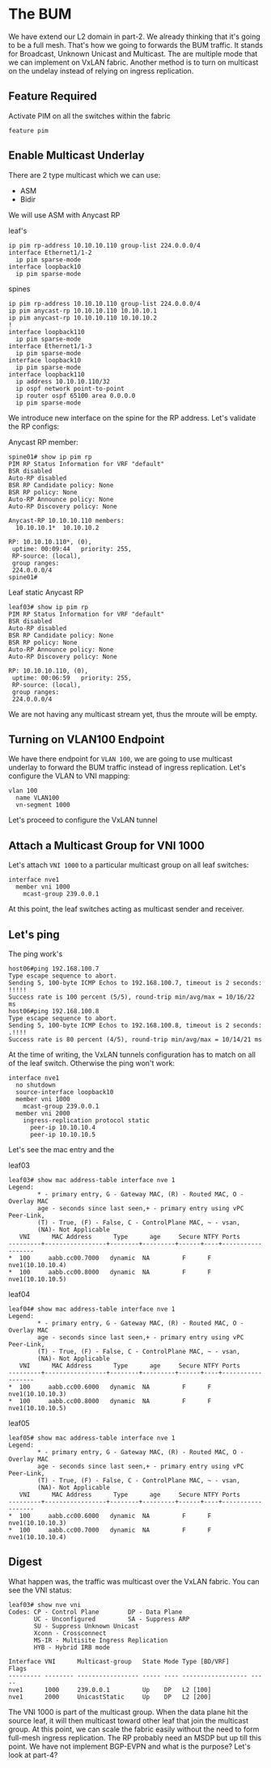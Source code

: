 # The BUM

We have extend our L2 domain in part-2. We already thinking that it's going to be a full mesh. That's how we going to forwards the BUM traffic. It stands for Broadcast, Unknown Unicast and Multicast. The are multiple mode that we can implement on VxLAN fabric.
Another method is to turn on multicast on the undelay instead of relying on ingress replication.

## Feature Required

Activate PIM on all the switches within the fabric

`feature pim`

## Enable Multicast Underlay

There are 2 type multicast which we can use:
- ASM
- Bidir

We will use ASM with Anycast RP

leaf's

```
ip pim rp-address 10.10.10.110 group-list 224.0.0.0/4
interface Ethernet1/1-2
  ip pim sparse-mode
interface loopback10
  ip pim sparse-mode
```

spines
```
ip pim rp-address 10.10.10.110 group-list 224.0.0.0/4
ip pim anycast-rp 10.10.10.110 10.10.10.1
ip pim anycast-rp 10.10.10.110 10.10.10.2
!
interface loopback110
  ip pim sparse-mode
interface Ethernet1/1-3
  ip pim sparse-mode
interface loopback10
  ip pim sparse-mode
interface loopback110
  ip address 10.10.10.110/32
  ip ospf network point-to-point
  ip router ospf 65100 area 0.0.0.0
  ip pim sparse-mode
```
We introduce new interface on the spine for the RP address. Let's validate the RP configs:

Anycast RP member:
```
spine01# show ip pim rp
PIM RP Status Information for VRF "default"
BSR disabled
Auto-RP disabled
BSR RP Candidate policy: None
BSR RP policy: None
Auto-RP Announce policy: None
Auto-RP Discovery policy: None

Anycast-RP 10.10.10.110 members:
  10.10.10.1*  10.10.10.2  

RP: 10.10.10.110*, (0), 
 uptime: 00:09:44   priority: 255, 
 RP-source: (local),  
 group ranges:
 224.0.0.0/4   
spine01# 

```
Leaf static Anycast RP

```
leaf03# show ip pim rp
PIM RP Status Information for VRF "default"
BSR disabled
Auto-RP disabled
BSR RP Candidate policy: None
BSR RP policy: None
Auto-RP Announce policy: None
Auto-RP Discovery policy: None

RP: 10.10.10.110, (0), 
 uptime: 00:06:59   priority: 255, 
 RP-source: (local),  
 group ranges:
 224.0.0.0/4
```
We are not having any multicast stream yet, thus the mroute will be empty. 

## Turning on VLAN100 Endpoint

We have there endpoint for `VLAN 100`, we are going to use multicast underlay to forward the BUM traffic instead of ingress replication. Let's configure the VLAN to VNI mapping:

```
vlan 100
  name VLAN100
  vn-segment 1000
```
Let's proceed to configure the VxLAN tunnel

## Attach a Multicast Group for VNI 1000

Let's attach `VNI 1000` to a particular multicast group on all leaf switches:

```
interface nve1
  member vni 1000
    mcast-group 239.0.0.1
```
At this point, the leaf switches acting as multicast sender and receiver.

## Let's ping

The ping work's

```
host06#ping 192.168.100.7
Type escape sequence to abort.
Sending 5, 100-byte ICMP Echos to 192.168.100.7, timeout is 2 seconds:
!!!!!
Success rate is 100 percent (5/5), round-trip min/avg/max = 10/16/22 ms
host06#ping 192.168.100.8
Type escape sequence to abort.
Sending 5, 100-byte ICMP Echos to 192.168.100.8, timeout is 2 seconds:
.!!!!
Success rate is 80 percent (4/5), round-trip min/avg/max = 10/14/21 ms
```
At the time of writing, the VxLAN tunnels configuration has to match on all of the leaf switch. Otherwise the ping won't work:

```
interface nve1
  no shutdown
  source-interface loopback10
  member vni 1000
    mcast-group 239.0.0.1
  member vni 2000
    ingress-replication protocol static
      peer-ip 10.10.10.4
      peer-ip 10.10.10.5
```
Let's see the mac entry and the 

leaf03
```
leaf03# show mac address-table interface nve 1
Legend: 
        * - primary entry, G - Gateway MAC, (R) - Routed MAC, O - Overlay MAC
        age - seconds since last seen,+ - primary entry using vPC Peer-Link,
        (T) - True, (F) - False, C - ControlPlane MAC, ~ - vsan,
        (NA)- Not Applicable
   VNI      MAC Address      Type      age     Secure NTFY Ports
---------+-----------------+--------+---------+------+----+------------------
*  100     aabb.cc00.7000   dynamic  NA         F      F    nve1(10.10.10.4)
*  100     aabb.cc00.8000   dynamic  NA         F      F    nve1(10.10.10.5)
```
leaf04
```
leaf04# show mac address-table interface nve 1
Legend: 
        * - primary entry, G - Gateway MAC, (R) - Routed MAC, O - Overlay MAC
        age - seconds since last seen,+ - primary entry using vPC Peer-Link,
        (T) - True, (F) - False, C - ControlPlane MAC, ~ - vsan,
        (NA)- Not Applicable
   VNI      MAC Address      Type      age     Secure NTFY Ports
---------+-----------------+--------+---------+------+----+------------------
*  100     aabb.cc00.6000   dynamic  NA         F      F    nve1(10.10.10.3)
*  100     aabb.cc00.8000   dynamic  NA         F      F    nve1(10.10.10.5)
```
leaf05
```
leaf05# show mac address-table interface nve 1
Legend: 
        * - primary entry, G - Gateway MAC, (R) - Routed MAC, O - Overlay MAC
        age - seconds since last seen,+ - primary entry using vPC Peer-Link,
        (T) - True, (F) - False, C - ControlPlane MAC, ~ - vsan,
        (NA)- Not Applicable
   VNI      MAC Address      Type      age     Secure NTFY Ports
---------+-----------------+--------+---------+------+----+------------------
*  100     aabb.cc00.6000   dynamic  NA         F      F    nve1(10.10.10.3)
*  100     aabb.cc00.7000   dynamic  NA         F      F    nve1(10.10.10.4)
```

## Digest

What happen was, the traffic was multicast over the VxLAN fabric. You can see the VNI status:

```
leaf03# show nve vni 
Codes: CP - Control Plane        DP - Data Plane          
       UC - Unconfigured         SA - Suppress ARP        
       SU - Suppress Unknown Unicast 
       Xconn - Crossconnect      
       MS-IR - Multisite Ingress Replication 
       HYB - Hybrid IRB mode
    
Interface VNI      Multicast-group   State Mode Type [BD/VRF]      Flags
--------- -------- ----------------- ----- ---- ------------------ -----
nve1      1000     239.0.0.1         Up    DP   L2 [100]                
nve1      2000     UnicastStatic     Up    DP   L2 [200]
```
The VNI 1000 is part of the multicast group. When the data plane hit the source leaf, it will then multicast toward other leaf that join the multicast group. At this point, we can scale the fabric easily without the need to form full-mesh ingress replication. 
The RP probably need an MSDP but up till this point. We have not implement BGP-EVPN and what is the purpose? Let's look at part-4?



